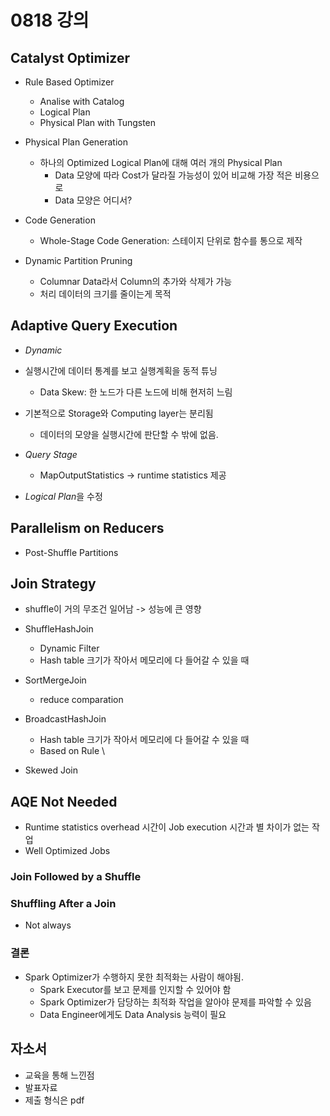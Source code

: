 # 0818 강의

## Catalyst Optimizer

- Rule Based Optimizer
  - Analise with Catalog
  - Logical Plan
  - Physical Plan with Tungsten

- Physical Plan Generation
  - 하나의 Optimized Logical Plan에 대해 여러 개의 Physical Plan
    - Data 모양에 따라 Cost가 달라질 가능성이 있어 비교해 가장 적은 비용으로
    - Data 모양은 어디서?
- Code Generation
  - Whole-Stage Code Generation: 스테이지 단위로 함수를 통으로 제작

- Dynamic Partition Pruning
  - Columnar Data라서 Column의 추가와 삭제가 가능
  - 처리 데이터의 크기를 줄이는게 목적

## Adaptive Query Execution

- *Dynamic*
- 실행시간에 데이터 통계를 보고 실행계획을 동적 튜닝
  - Data Skew: 한 노드가 다른 노드에 비해 현저히 느림
- 기본적으로 Storage와 Computing layer는 분리됨
  - 데이터의 모양을 실행시간에 판단할 수 밖에 없음.
- *Query Stage*
  - MapOutputStatistics -> runtime statistics 제공

- *Logical Plan*을 수정

## Parallelism on Reducers

- Post-Shuffle Partitions

## Join Strategy

- shuffle이 거의 무조건 일어남 -> 성능에 큰 영향

- ShuffleHashJoin
  - Dynamic Filter
  - Hash table 크기가 작아서 메모리에 다 들어갈 수 있을 때
- SortMergeJoin
  - reduce comparation
- BroadcastHashJoin
  - Hash table 크기가 작아서 메모리에 다 들어갈 수 있을 때
  - Based on Rule
\
- Skewed Join

## AQE Not Needed

- Runtime statistics overhead 시간이 Job execution 시간과 별 차이가 없는 작업
- Well Optimized Jobs

### Join Followed by a Shuffle

### Shuffling After a Join

- Not always

### 결론

- Spark Optimizer가 수행하지 못한 최적화는 사람이 해야됨.
  - Spark Executor를 보고 문제를 인지할 수 있어야 함
  - Spark Optimizer가 담당하는 최적화 작업을 알아야 문제를 파악할 수 있음
  - Data Engineer에게도 Data Analysis 능력이 필요

## 자소서

- 교육을 통해 느낀점
- 발표자료
- 제출 형식은 pdf

